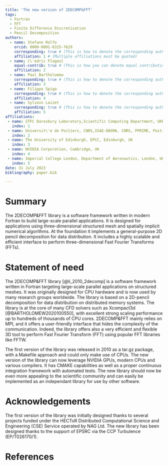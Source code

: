 ```yaml
---
title: 'The new version of 2DECOMP&FFT'
tags:
  - Fortran
  - FFT
  - Finite Difference Discretisation
  - Pencil Decomposition
authors:
  - name: Stefano Rolfo
    orcid: 0000-0001-6325-7629
    corresponding: true # (This is how to denote the corresponding author)
    affiliation: 1 # (Multiple affiliations must be quoted)
  - name: C\'edric Flageul
    equal-contrib: true # (This is how you can denote equal contributions between multiple authors)
    affiliation: 2
  - name: Paul Bartholomew
    corresponding: true # (This is how to denote the corresponding author)
    affiliation: 3
  - name: Filippo Spiga
    corresponding: true # (This is how to denote the corresponding author)
    affiliation: 4
  - name: Sylvain Laizet
    corresponding: true # (This is how to denote the corresponding author)
    affiliation: 5
affiliations:
 - name: STFC Daresbury Laboratory,Scientific Computing Department, UKRI, UK 
   index: 1
 - name: Universit\'e de Poitiers, CNRS,ISAE-ENSMA, CNRS, PPRIME, Poitiers, France 
   index: 2
 - name: The University of Edinburgh, EPCC, Edinburgh, UK
   index: 3
 - name: NVIDIA Corporation, Cambridge, UK
   index: 4
 - name: Imperial College London, Department of Aeronautics, London, UK
   index: 5
date: 31 July 2023
bibliography: paper.bib

---
```


# Summary

The 2DECOMP&FFT library is a software framework written in modern Fortran 
to build large-scale parallel applications. 
It is designed for applications using three-dimensional structured mesh 
and spatially implicit numerical algorithms. At the foundation it implements 
a general-purpose 2D pencil decomposition for data distribution. 
It includes a highly scalable and efficient interface to perform three-dimensional Fast Fourier Transforms (FFTs). 


# Statement of need

The 2DECOMP&FFT library [@li_2010_2decomp] is a software framework written 
in Fortran targeting large-scale 
parallel applications on structured meshes. It was originally designed for CPU hardware and is now used by many research groups worldwide. 
The library is based on a 2D-pencil decomposition for data distribution 
on distributed memory systems. The library is at the core of many CFD solvers such as 
Xcompact3d [@BARTHOLOMEW2020100550], with excellent strong scaling performance up to hundreds of thousands of CPU cores. 
2DECOMP&FFT mainly relies on MPI, and it offers a user-friendly 
interface that hides the complexity of the communication. 
Indeed, the library offers also a very efficient and flexible 3D tool 
to perform Fast Fourier Transform (FFT) using popular FFT libraries like FFTW. 

The first version of the library was released in 2010 as a tar.gz package, with a Makefile approach and could only make use of CPUs. The new version of the library can now leverage NVIDIA GPUs, modern CPUs and various compilers. It has CMAKE capabilities as well as a proper continuous integration framework with automated tests. The new library should now be even more appealing to the scientific community and can easily be implemented as an independant library for use by other software. 

# Acknowledgements

The first version of the library was initially designed thanks to several projects funded under the 
HECToR Distributed Computational Science and Engineering (CSE) Service operated by NAG Ltd. 
The new library has been designed thanks to the support of EPSRC via the CCP Turbulence (EP/T026170/1).

# References


